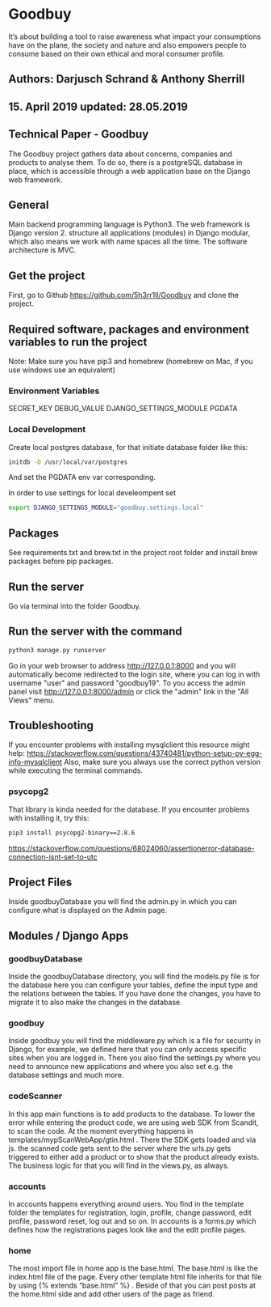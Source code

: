 # Goodbuy

It’s about building a tool to raise awareness what impact your consumptions have on the plane, the society and nature and also empowers people to consume based on their own ethical and moral consumer profile.

## Authors: Darjusch Schrand & Anthony Sherrill

## 15. April 2019 updated: 28.05.2019

## Technical Paper - Goodbuy

The Goodbuy project gathers data about concerns, companies and products to analyse them. To do so, there is a postgreSQL database in place, which is accessible through a web application base on the Django web framework.

## General

Main backend programming language is Python3. The web framework is Django version 2. structure all applications (modules) in Django modular, which also means we work with name spaces all the time. The software architecture is MVC.

## Get the project

First, go to Github <https://github.com/5h3rr1ll/Goodbuy> and clone the project.

## Required software, packages and environment variables to run the project

Note: Make sure you have pip3 and homebrew (homebrew on Mac, if you use windows use an equivalent)

### Environment Variables

SECRET_KEY
DEBUG_VALUE
DJANGO_SETTINGS_MODULE
PGDATA

### Local Development

Create local postgres database, for that initiate database folder like this:

```bash
initdb -D /usr/local/var/postgres
```

And set the PGDATA env var corresponding.

In order to use settings for local develeompent set

```bash
export DJANGO_SETTINGS_MODULE="goodbuy.settings.local"
```

## Packages

See requirements.txt and brew.txt in the project root folder and install brew packages before pip packages.

## Run the server

Go via terminal into the folder Goodbuy.

## Run the server with the command

```bash
python3 manage.py runserver
````

Go in your web browser to address <http://127.0.0.1:8000> and you will automatically become redirected to the login site, where you can log in with username "user" and password "goodbuy19". To you access the admin panel visit <http://127.0.0.1:8000/admin> or click the "admin" link in the "All Views" menu.

## Troubleshooting

If you encounter problems with installing mysqlclient this resource might help: <https://stackoverflow.com/questions/43740481/python-setup-py-egg-info-mysqlclient>
Also, make sure you always use the correct python version while executing the terminal commands.

### psycopg2

That library is kinda needed for the database. If you encounter problems with installing it, try this:

```bash
pip3 install psycopg2-binary==2.8.6
```

<https://stackoverflow.com/questions/68024060/assertionerror-database-connection-isnt-set-to-utc>

## Project Files

Inside goodbuyDatabase you will find the admin.py in which you can configure what is displayed on the Admin page.

## Modules / Django Apps

### goodbuyDatabase

Inside the goodbuyDatabase directory, you will find the models.py file is for the database here you can configure your tables, define the input type and the relations between the tables. If you have done the changes, you have to migrate it to also make the changes in the database.

### goodbuy

Inside goodbuy you will find the middleware.py which is a file for security in Django, for example, we defined here that you can only access specific sites when you are logged in. There you also find the settings.py where you need to announce new applications and where you also set e.g. the database settings and much more.

### codeScanner

In this app main functions is to add products to the database. To lower the error while entering the product code, we are using web SDK from Scandit, to scan the code. At the moment everything happens in templates/mypScanWebApp/gtin.html . There the SDK gets loaded and via js. the scanned code gets sent to the server where the urls.py gets triggered to either add a product or to show that the product already exists. The business logic for that you will find in the views.py, as always.

### accounts

In accounts happens everything around users. You find in the template folder the templates for registration, login, profile, change password, edit profile, password reset, log out and so on. In accounts is a forms.py which defines how the registrations pages look like and the edit profile pages.

### home

The most import file in home app is the base.html. The base.html is like the index.html file of the page. Every other template html file inherits for that file by using {% extends “base.html” %} . Beside of that you can post posts at the home.html side and add other users of the page as friend.
